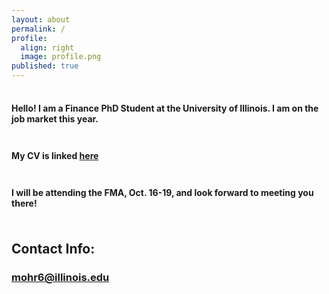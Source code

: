 ```yaml
---
layout: about
permalink: /
profile:
  align: right
  image: profile.png
published: true
---
```

<br style="line-height: 2px" />

#### Hello! I am a Finance PhD Student at the University of Illinois. I am on the job market this year. 
<br style="line-height: 4px" />

#### My CV is linked <a href="{{site.baseurl}}/cv.pdf">here</a>
<br style="line-height: 4px" />

#### I will be attending the FMA, Oct. 16-19, and look forward to meeting you there! 
<br style="line-height: 4px" />

## Contact Info:
### mohr6@illinois.edu

